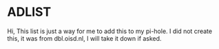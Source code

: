 # ADLIST
Hi, This list is just a way for me to add this to my pi-hole. I did not create this, it was from dbl.oisd.nl, I will take it down if asked. 
